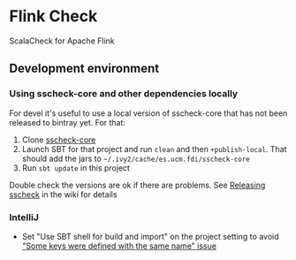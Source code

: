 # Flink Check

ScalaCheck for Apache Flink

## Development environment

### Using sscheck-core and other dependencies locally 

For devel it's useful to use a local version of sscheck-core 
that has not been released to bintray yet. For that: 

1. Clone [sscheck-core](https://github.com/demiourgoi/sscheck-core) 
2. Launch SBT for that project and run `clean` and then `+publish-local`. 
That should add the jars to `~/.ivy2/cache/es.ucm.fdi/sscheck-core`
3. Run `sbt update` in this project 

Double check the versions are ok if there are problems. See 
[Releasing sscheck](https://github.com/demiourgoi/sscheck/wiki/%5BInternal%5D-Releasing-sscheck)
in the wiki for details

### IntelliJ

- Set "Use SBT shell for build and import" on the project setting
to avoid ["Some keys were defined with the same name" issue](https://stackoverflow.com/questions/47084795/strange-sbt-bug-where-i-cannot-import-sbt-project-due-to-keys-colliding-with-the#47777860)
